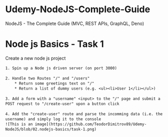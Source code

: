 # Udemy-NodeJS-Complete-Guide
NodeJS - The Complete Guide (MVC, REST APIs, GraphQL, Deno)
# Node js Basics - Task 1
Create a new node js project 

    1. Spin up a Node js driven server (on port 3000)

    2. Handle two Routes "/" and "/users"
        * Return some greetings text on "/"
        * Return a list of dummy users (e.g. <ul><li>User 1</li></ul>)

    3. Add a form with a "username" <input> to the "/" page and submit a POST request to "/create-user" upon a button click

    4. Add the "create-user" route and parse the incomming data (i.e. the username) and simply log it to the console
    ![This is an image](https://github.com/TeodorDimitrov89/Udemy-NodeJS/blob/02.nodejs-basics/task-1.png)
